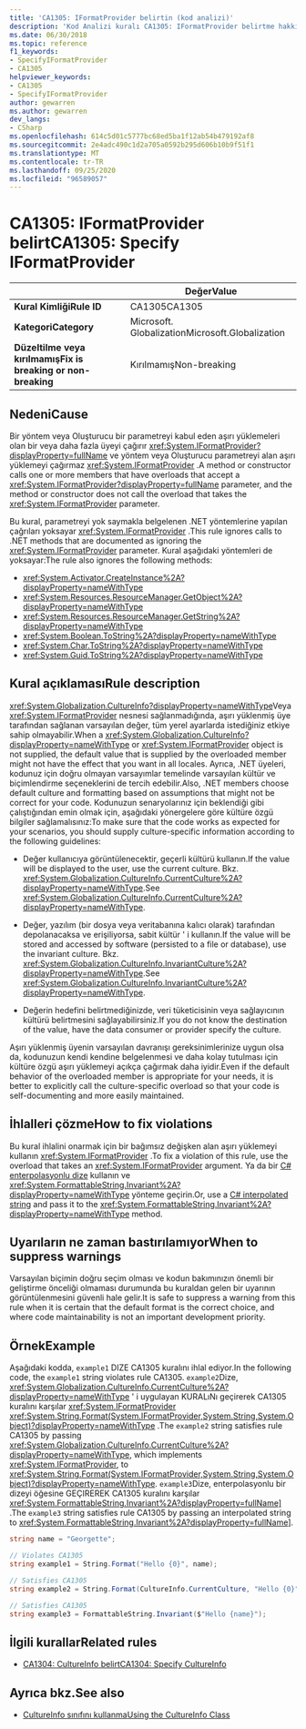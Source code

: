 ```yaml
---
title: 'CA1305: IFormatProvider belirtin (kod analizi)'
description: 'Kod Analizi kuralı CA1305: IFormatProvider belirtme hakkında bilgi edinin'
ms.date: 06/30/2018
ms.topic: reference
f1_keywords:
- SpecifyIFormatProvider
- CA1305
helpviewer_keywords:
- CA1305
- SpecifyIFormatProvider
author: gewarren
ms.author: gewarren
dev_langs:
- CSharp
ms.openlocfilehash: 614c5d01c5777bc68ed5ba1f12ab54b479192af8
ms.sourcegitcommit: 2e4adc490c1d2a705a0592b295d606b10b9f51f1
ms.translationtype: MT
ms.contentlocale: tr-TR
ms.lasthandoff: 09/25/2020
ms.locfileid: "96589057"
---
```

# <a name="ca1305-specify-iformatprovider"></a><span data-ttu-id="e9187-103">CA1305: IFormatProvider belirt</span><span class="sxs-lookup"><span data-stu-id="e9187-103">CA1305: Specify IFormatProvider</span></span>

| | <span data-ttu-id="e9187-104">Değer</span><span class="sxs-lookup"><span data-stu-id="e9187-104">Value</span></span> |
|-|-|
| <span data-ttu-id="e9187-105">**Kural Kimliği**</span><span class="sxs-lookup"><span data-stu-id="e9187-105">**Rule ID**</span></span> |<span data-ttu-id="e9187-106">CA1305</span><span class="sxs-lookup"><span data-stu-id="e9187-106">CA1305</span></span>|
| <span data-ttu-id="e9187-107">**Kategori**</span><span class="sxs-lookup"><span data-stu-id="e9187-107">**Category**</span></span> |<span data-ttu-id="e9187-108">Microsoft. Globalization</span><span class="sxs-lookup"><span data-stu-id="e9187-108">Microsoft.Globalization</span></span>|
| <span data-ttu-id="e9187-109">**Düzeltilme veya kırılmamış**</span><span class="sxs-lookup"><span data-stu-id="e9187-109">**Fix is breaking or non-breaking**</span></span> |<span data-ttu-id="e9187-110">Kırılmamış</span><span class="sxs-lookup"><span data-stu-id="e9187-110">Non-breaking</span></span>|

## <a name="cause"></a><span data-ttu-id="e9187-111">Nedeni</span><span class="sxs-lookup"><span data-stu-id="e9187-111">Cause</span></span>

<span data-ttu-id="e9187-112">Bir yöntem veya Oluşturucu bir parametreyi kabul eden aşırı yüklemeleri olan bir veya daha fazla üyeyi çağırır <xref:System.IFormatProvider?displayProperty=fullName> ve yöntem veya Oluşturucu parametreyi alan aşırı yüklemeyi çağırmaz <xref:System.IFormatProvider> .</span><span class="sxs-lookup"><span data-stu-id="e9187-112">A method or constructor calls one or more members that have overloads that accept a <xref:System.IFormatProvider?displayProperty=fullName> parameter, and the method or constructor does not call the overload that takes the <xref:System.IFormatProvider> parameter.</span></span>

<span data-ttu-id="e9187-113">Bu kural, parametreyi yok saymakla belgelenen .NET yöntemlerine yapılan çağrıları yoksayar <xref:System.IFormatProvider> .</span><span class="sxs-lookup"><span data-stu-id="e9187-113">This rule ignores calls to .NET methods that are documented as ignoring the <xref:System.IFormatProvider> parameter.</span></span> <span data-ttu-id="e9187-114">Kural aşağıdaki yöntemleri de yoksayar:</span><span class="sxs-lookup"><span data-stu-id="e9187-114">The rule also ignores the following methods:</span></span>

- <xref:System.Activator.CreateInstance%2A?displayProperty=nameWithType>
- <xref:System.Resources.ResourceManager.GetObject%2A?displayProperty=nameWithType>
- <xref:System.Resources.ResourceManager.GetString%2A?displayProperty=nameWithType>
- <xref:System.Boolean.ToString%2A?displayProperty=nameWithType>
- <xref:System.Char.ToString%2A?displayProperty=nameWithType>
- <xref:System.Guid.ToString%2A?displayProperty=nameWithType>

## <a name="rule-description"></a><span data-ttu-id="e9187-115">Kural açıklaması</span><span class="sxs-lookup"><span data-stu-id="e9187-115">Rule description</span></span>

<span data-ttu-id="e9187-116"><xref:System.Globalization.CultureInfo?displayProperty=nameWithType>Veya <xref:System.IFormatProvider> nesnesi sağlanmadığında, aşırı yüklenmiş üye tarafından sağlanan varsayılan değer, tüm yerel ayarlarda istediğiniz etkiye sahip olmayabilir.</span><span class="sxs-lookup"><span data-stu-id="e9187-116">When a <xref:System.Globalization.CultureInfo?displayProperty=nameWithType> or <xref:System.IFormatProvider> object is not supplied, the default value that is supplied by the overloaded member might not have the effect that you want in all locales.</span></span> <span data-ttu-id="e9187-117">Ayrıca, .NET üyeleri, kodunuz için doğru olmayan varsayımlar temelinde varsayılan kültür ve biçimlendirme seçeneklerini de tercih edebilir.</span><span class="sxs-lookup"><span data-stu-id="e9187-117">Also, .NET members choose default culture and formatting based on assumptions that might not be correct for your code.</span></span> <span data-ttu-id="e9187-118">Kodunuzun senaryolarınız için beklendiği gibi çalıştığından emin olmak için, aşağıdaki yönergelere göre kültüre özgü bilgiler sağlamalısınız:</span><span class="sxs-lookup"><span data-stu-id="e9187-118">To make sure that the code works as expected for your scenarios, you should supply culture-specific information according to the following guidelines:</span></span>

- <span data-ttu-id="e9187-119">Değer kullanıcıya görüntülenecektir, geçerli kültürü kullanın.</span><span class="sxs-lookup"><span data-stu-id="e9187-119">If the value will be displayed to the user, use the current culture.</span></span> <span data-ttu-id="e9187-120">Bkz. <xref:System.Globalization.CultureInfo.CurrentCulture%2A?displayProperty=nameWithType>.</span><span class="sxs-lookup"><span data-stu-id="e9187-120">See <xref:System.Globalization.CultureInfo.CurrentCulture%2A?displayProperty=nameWithType>.</span></span>

- <span data-ttu-id="e9187-121">Değer, yazılım (bir dosya veya veritabanına kalıcı olarak) tarafından depolanacaksa ve erişiliyorsa, sabit kültür ' i kullanın.</span><span class="sxs-lookup"><span data-stu-id="e9187-121">If the value will be stored and accessed by software (persisted to a file or database), use the invariant culture.</span></span> <span data-ttu-id="e9187-122">Bkz. <xref:System.Globalization.CultureInfo.InvariantCulture%2A?displayProperty=nameWithType>.</span><span class="sxs-lookup"><span data-stu-id="e9187-122">See <xref:System.Globalization.CultureInfo.InvariantCulture%2A?displayProperty=nameWithType>.</span></span>

- <span data-ttu-id="e9187-123">Değerin hedefini belirtmediğinizde, veri tüketicisinin veya sağlayıcının kültürü belirtmesini sağlayabilirsiniz.</span><span class="sxs-lookup"><span data-stu-id="e9187-123">If you do not know the destination of the value, have the data consumer or provider specify the culture.</span></span>

<span data-ttu-id="e9187-124">Aşırı yüklenmiş üyenin varsayılan davranışı gereksinimlerinize uygun olsa da, kodunuzun kendi kendine belgelenmesi ve daha kolay tutulması için kültüre özgü aşırı yüklemeyi açıkça çağırmak daha iyidir.</span><span class="sxs-lookup"><span data-stu-id="e9187-124">Even if the default behavior of the overloaded member is appropriate for your needs, it is better to explicitly call the culture-specific overload so that your code is self-documenting and more easily maintained.</span></span>

## <a name="how-to-fix-violations"></a><span data-ttu-id="e9187-125">İhlalleri çözme</span><span class="sxs-lookup"><span data-stu-id="e9187-125">How to fix violations</span></span>

<span data-ttu-id="e9187-126">Bu kural ihlalini onarmak için bir bağımsız değişken alan aşırı yüklemeyi kullanın <xref:System.IFormatProvider> .</span><span class="sxs-lookup"><span data-stu-id="e9187-126">To fix a violation of this rule, use the overload that takes an <xref:System.IFormatProvider> argument.</span></span> <span data-ttu-id="e9187-127">Ya da bir [C# enterpolasyonlu dize](../../../csharp/tutorials/string-interpolation.md) kullanın ve <xref:System.FormattableString.Invariant%2A?displayProperty=nameWithType> yönteme geçirin.</span><span class="sxs-lookup"><span data-stu-id="e9187-127">Or, use a [C# interpolated string](../../../csharp/tutorials/string-interpolation.md) and pass it to the <xref:System.FormattableString.Invariant%2A?displayProperty=nameWithType> method.</span></span>

## <a name="when-to-suppress-warnings"></a><span data-ttu-id="e9187-128">Uyarıların ne zaman bastırılamıyor</span><span class="sxs-lookup"><span data-stu-id="e9187-128">When to suppress warnings</span></span>

<span data-ttu-id="e9187-129">Varsayılan biçimin doğru seçim olması ve kodun bakımınızın önemli bir geliştirme önceliği olmaması durumunda bu kuraldan gelen bir uyarının görüntülenmesini güvenli hale gelir.</span><span class="sxs-lookup"><span data-stu-id="e9187-129">It is safe to suppress a warning from this rule when it is certain that the default format is the correct choice, and where code maintainability is not an important development priority.</span></span>

## <a name="example"></a><span data-ttu-id="e9187-130">Örnek</span><span class="sxs-lookup"><span data-stu-id="e9187-130">Example</span></span>

<span data-ttu-id="e9187-131">Aşağıdaki kodda, `example1` DIZE CA1305 kuralını ihlal ediyor.</span><span class="sxs-lookup"><span data-stu-id="e9187-131">In the following code, the `example1` string violates rule CA1305.</span></span> <span data-ttu-id="e9187-132">`example2`Dize, <xref:System.Globalization.CultureInfo.CurrentCulture%2A?displayProperty=nameWithType> ' i uygulayan KURALıNı geçirerek CA1305 kuralını karşılar <xref:System.IFormatProvider> <xref:System.String.Format(System.IFormatProvider,System.String,System.Object)?displayProperty=nameWithType> .</span><span class="sxs-lookup"><span data-stu-id="e9187-132">The `example2` string satisfies rule CA1305 by passing <xref:System.Globalization.CultureInfo.CurrentCulture%2A?displayProperty=nameWithType>, which implements <xref:System.IFormatProvider>, to <xref:System.String.Format(System.IFormatProvider,System.String,System.Object)?displayProperty=nameWithType>.</span></span> <span data-ttu-id="e9187-133">`example3`Dize, enterpolasyonlu bir dizeyi öğesine GEÇIREREK CA1305 kuralını karşılar <xref:System.FormattableString.Invariant%2A?displayProperty=fullName]> .</span><span class="sxs-lookup"><span data-stu-id="e9187-133">The `example3` string satisfies rule CA1305 by passing an interpolated string to <xref:System.FormattableString.Invariant%2A?displayProperty=fullName]>.</span></span>

```csharp
string name = "Georgette";

// Violates CA1305
string example1 = String.Format("Hello {0}", name);

// Satisfies CA1305
string example2 = String.Format(CultureInfo.CurrentCulture, "Hello {0}", name);

// Satisfies CA1305
string example3 = FormattableString.Invariant($"Hello {name}");
```

## <a name="related-rules"></a><span data-ttu-id="e9187-134">İlgili kurallar</span><span class="sxs-lookup"><span data-stu-id="e9187-134">Related rules</span></span>

- [<span data-ttu-id="e9187-135">CA1304: CultureInfo belirt</span><span class="sxs-lookup"><span data-stu-id="e9187-135">CA1304: Specify CultureInfo</span></span>](ca1304.md)

## <a name="see-also"></a><span data-ttu-id="e9187-136">Ayrıca bkz.</span><span class="sxs-lookup"><span data-stu-id="e9187-136">See also</span></span>

- [<span data-ttu-id="e9187-137">CultureInfo sınıfını kullanma</span><span class="sxs-lookup"><span data-stu-id="e9187-137">Using the CultureInfo Class</span></span>](../../../standard/globalization-localization/globalization.md#work-with-culture-specific-settings)
